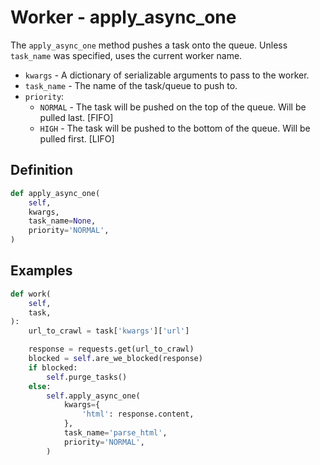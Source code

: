 # Worker - apply_async_one

The `apply_async_one` method pushes a task onto the queue. Unless `task_name` was specified, uses the current worker name.

- `kwargs` - A dictionary of serializable arguments to pass to the worker.
- `task_name` - The name of the task/queue to push to.
- `priority`:
    - `NORMAL` - The task will be pushed on the top of the queue. Will be pulled last. [FIFO]
    - `HIGH` - The task will be pushed to the bottom of the queue. Will be pulled first. [LIFO]


## Definition

```python
def apply_async_one(
    self,
    kwargs,
    task_name=None,
    priority='NORMAL',
)
```


## Examples

```python
def work(
    self,
    task,
):
    url_to_crawl = task['kwargs']['url']

    response = requests.get(url_to_crawl)
    blocked = self.are_we_blocked(response)
    if blocked:
        self.purge_tasks()
    else:
        self.apply_async_one(
            kwargs={
                'html': response.content,
            },
            task_name='parse_html',
            priority='NORMAL',
        )
```
